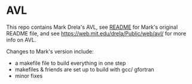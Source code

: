 # AVL

This repo contains Mark Drela's AVL,
see [README](README) for Mark's original README file,
and see https://web.mit.edu/drela/Public/web/avl/ for more info on AVL.

Changes to Mark's version include:

* a makefile file to build everything in one step
* makefiles & friends are set up to build with gcc/ gfortran
* minor fixes